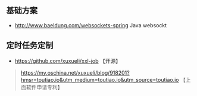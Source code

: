 
## 基础方案
- http://www.baeldung.com/websockets-spring Java websockt 
## 定时任务定制
- https://github.com/xuxueli/xxl-job 【开源】
> https://my.oschina.net/xuxueli/blog/918201?hmsr=toutiao.io&utm_medium=toutiao.io&utm_source=toutiao.io 【上面软件申请专利】

